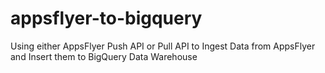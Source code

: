 # appsflyer-to-bigquery
Using either AppsFlyer Push API or Pull API to Ingest Data from AppsFlyer and Insert them to BigQuery Data Warehouse
